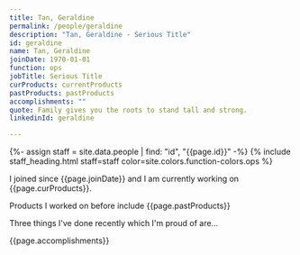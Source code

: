 ```yaml
---
title: Tan, Geraldine
permalink: /people/geraldine
description: "Tan, Geraldine - Serious Title"
id: geraldine
name: Tan, Geraldine
joinDate: 1970-01-01
function: ops
jobTitle: Serious Title
curProducts: currentProducts
pastProducts: pastProducts
accomplishments: ""
quote: Family gives you the roots to stand tall and strong.
linkedinId: geraldine

---
```


{%- assign staff = site.data.people | find: "id", "{{page.id}}" -%}
{% include staff_heading.html staff=staff color=site.colors.function-colors.ops %}

<p>I joined since {{page.joinDate}} and I am currently working on {{page.curProducts}}.</p>

<p>Products I worked on before include {{page.pastProducts}}</p>

<p>Three things I've done recently which I'm proud of are...</p>
{{page.accomplishments}}
